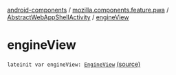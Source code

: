 [android-components](../../index.md) / [mozilla.components.feature.pwa](../index.md) / [AbstractWebAppShellActivity](index.md) / [engineView](./engine-view.md)

# engineView

`lateinit var engineView: `[`EngineView`](../../mozilla.components.concept.engine/-engine-view/index.md) [(source)](https://github.com/mozilla-mobile/android-components/blob/master/components/feature/pwa/src/main/java/mozilla/components/feature/pwa/AbstractWebAppShellActivity.kt#L33)